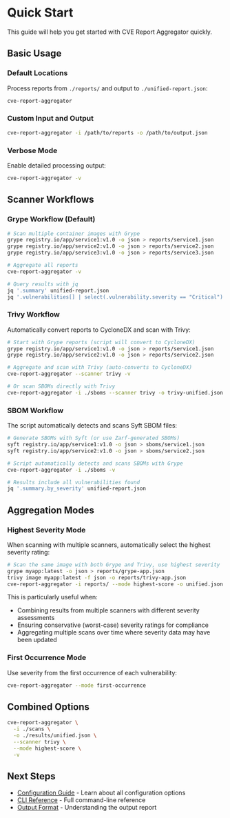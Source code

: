 # Quick Start

This guide will help you get started with CVE Report Aggregator quickly.

## Basic Usage

### Default Locations

Process reports from `./reports/` and output to `./unified-report.json`:

```bash
cve-report-aggregator
```

### Custom Input and Output

```bash
cve-report-aggregator -i /path/to/reports -o /path/to/output.json
```

### Verbose Mode

Enable detailed processing output:

```bash
cve-report-aggregator -v
```

## Scanner Workflows

### Grype Workflow (Default)

```bash
# Scan multiple container images with Grype
grype registry.io/app/service1:v1.0 -o json > reports/service1.json
grype registry.io/app/service2:v1.0 -o json > reports/service2.json
grype registry.io/app/service3:v1.0 -o json > reports/service3.json

# Aggregate all reports
cve-report-aggregator -v

# Query results with jq
jq '.summary' unified-report.json
jq '.vulnerabilities[] | select(.vulnerability.severity == "Critical")' unified-report.json
```

### Trivy Workflow

Automatically convert reports to CycloneDX and scan with Trivy:

```bash
# Start with Grype reports (script will convert to CycloneDX)
grype registry.io/app/service1:v1.0 -o json > reports/service1.json
grype registry.io/app/service2:v1.0 -o json > reports/service2.json

# Aggregate and scan with Trivy (auto-converts to CycloneDX)
cve-report-aggregator --scanner trivy -v

# Or scan SBOMs directly with Trivy
cve-report-aggregator -i ./sboms --scanner trivy -o trivy-unified.json -v
```

### SBOM Workflow

The script automatically detects and scans Syft SBOM files:

```bash
# Generate SBOMs with Syft (or use Zarf-generated SBOMs)
syft registry.io/app/service1:v1.0 -o json > sboms/service1.json
syft registry.io/app/service2:v1.0 -o json > sboms/service2.json

# Script automatically detects and scans SBOMs with Grype
cve-report-aggregator -i ./sboms -v

# Results include all vulnerabilities found
jq '.summary.by_severity' unified-report.json
```

## Aggregation Modes

### Highest Severity Mode

When scanning with multiple scanners, automatically select the highest severity rating:

```bash
# Scan the same image with both Grype and Trivy, use highest severity
grype myapp:latest -o json > reports/grype-app.json
trivy image myapp:latest -f json -o reports/trivy-app.json
cve-report-aggregator -i reports/ --mode highest-score -o unified.json
```

This is particularly useful when:

- Combining results from multiple scanners with different severity assessments
- Ensuring conservative (worst-case) severity ratings for compliance
- Aggregating multiple scans over time where severity data may have been updated

### First Occurrence Mode

Use severity from the first occurrence of each vulnerability:

```bash
cve-report-aggregator --mode first-occurrence
```

## Combined Options

```bash
cve-report-aggregator \
  -i ./scans \
  -o ./results/unified.json \
  --scanner trivy \
  --mode highest-score \
  -v
```

## Next Steps

- [Configuration Guide](../configuration/overview.md) - Learn about all configuration options
- [CLI Reference](../user-guide/cli.md) - Full command-line reference
- [Output Format](../user-guide/output.md) - Understanding the output report
